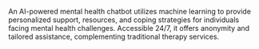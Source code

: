 An AI-powered mental health chatbot utilizes machine learning to provide personalized support, resources, and coping strategies for individuals facing mental health challenges. Accessible 24/7, it offers anonymity and tailored assistance, complementing traditional therapy services.
